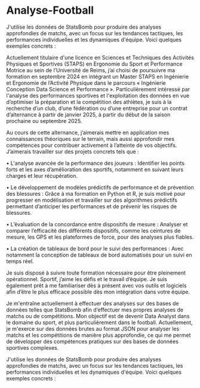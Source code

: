 # Analyse-Football
J'utilise les données de StatsBomb pour produire des analyses approfondies de matchs, avec un focus sur les tendances tactiques, les performances individuelles et les dynamiques d'équipe. Voici quelques exemples concrets :

  Actuellement titulaire d'une licence en Sciences et Techniques des Activités Physiques et Sportives (STAPS) en Ergonomie du Sport et Performance Motrice au sein de l’Université de Reims, j’ai choisi de poursuivre ma formation en septembre 2024 en intégrant un Master STAPS en Ingénierie et Ergonomie de l’Activité Physique dans le parcours « Ingénierie Conception Data Science et Performance ». Particulièrement intéressé par l'analyse des performances sportives et l'exploitation des données en vue d’optimiser la préparation et la compétition des athlètes, je suis à la recherche d’un club, d’une fédération ou d’une entreprise pour un contrat d’alternance à partir de janvier 2025, à partir du début de la saison prochaine ou septembre 2025.

Au cours de cette alternance, j’aimerais mettre en application mes connaissances théoriques sur le terrain, mais aussi approfondir mes compétences pour contribuer activement à l’atteinte de vos objectifs. J’aimerais travailler sur des projets concrets tels que :

• L'analyse avancée de la performance des joueurs : Identifier les points forts et les axes d’amélioration des sportifs, notamment en suivant leurs charges et leur récupération.

• Le développement de modèles prédictifs de performance et de prévention des blessures : Grâce à ma formation en Python et R, je suis motivé pour progresser en modélisation et travailler sur des algorithmes prédictifs permettant d’anticiper les performances et de prévenir les risques de blessures.

• L’évaluation de la concordance entre dispositifs de mesure : Analyser et comparer l’efficacité des différents dispositifs, comme les ceintures de mesure, les GPS et les plateformes de force, pour des analyses plus fiables.

• La création de tableaux de bord pour le suivi des performances : Avec notamment la conception de tableaux de bord automatisés pour un suivi en temps réel.

Je suis disposé à suivre toute formation nécessaire pour être pleinement opérationnel. Sportif, j’aime les défis et le travail d’équipe. Je suis également prêt à me familiariser dès à présent avec vos outils et logiciels afin d’être le plus efficace possible dès mon intégration dans votre équipe.

Je m'entraîne actuellement à effectuer des analyses sur des bases de données telles que StatsBomb afin d’effectuer mes propres analyses de matchs ou de compétitions. Mon objectif est de devenir Data Analyst dans le domaine du sport, et plus particulièrement dans le football. Actuellement, je m'exerce sur des données brutes au format JSON pour analyser les matchs et les compétitions de manière plus approfondie, ce qui me permet de développer des compétences pratiques sur des bases de données sportives complexes.

J'utilise les données de StatsBomb pour produire des analyses approfondies de matchs, avec un focus sur les tendances tactiques, les performances individuelles et les dynamiques d'équipe. Voici quelques exemples concrets :
